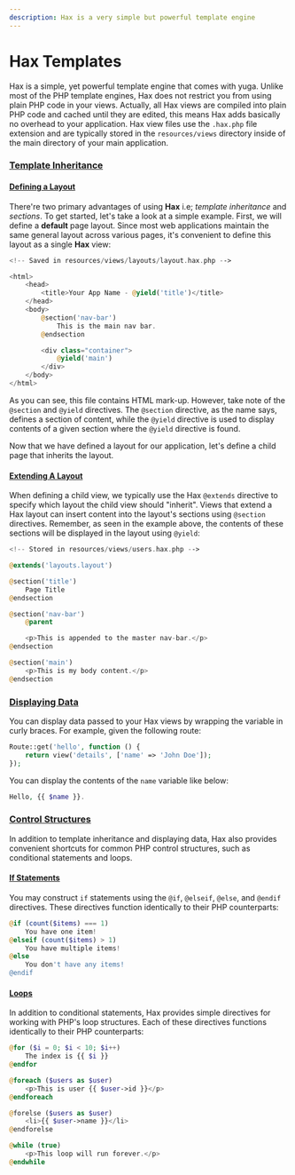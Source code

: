 ```yaml
---
description: Hax is a very simple but powerful template engine
---
```


# Hax Templates

 Hax is a simple, yet powerful template engine that comes with yuga. Unlike most of the PHP template engines, Hax does not restrict you from using plain PHP code in your views. Actually, all Hax views are compiled into plain PHP code and cached until they are edited, this means Hax adds basically no overhead to your application. Hax view files use the `.hax.php` file extension and are typically stored in the `resources/views` directory inside of the main directory of your main application.

### [Template Inheritance](https://yuga-framework.gitbook.io/documentation/views/mvc/hax-templates#template-inheritance)

#### [Defining a Layout](https://yuga-framework.gitbook.io/documentation/views/mvc/hax-templates#defining-a-layout)

 There're two primary advantages of using **Hax** i.e; _template inheritance_ and _sections_. To get started, let's take a look at a simple example. First, we will define a **default** page layout. Since most web applications maintain the same general layout across various pages, it's convenient to define this layout as a single **Hax** view:

```php
<!-- Saved in resources/views/layouts/layout.hax.php -->

<html>
    <head>
        <title>Your App Name - @yield('title')</title>
    </head>
    <body>
        @section('nav-bar')
            This is the main nav bar.
        @endsection

        <div class="container">
            @yield('main')
        </div>
    </body>
</html>
```

As you can see, this file contains HTML mark-up. However, take note of the `@section` and `@yield` directives. The `@section` directive, as the name says, defines a section of content, while the `@yield` directive is used to display contents of a given section where the `@yield` directive is found.

Now that we have defined a layout for our application, let's define a child page that inherits the layout.

#### [Extending A Layout](https://yuga-framework.gitbook.io/documentation/views/mvc/hax-templates#extending-a-layout)

When defining a child view, we typically use the Hax `@extends` directive to specify which layout the child view should "inherit". Views that extend a Hax layout can insert content into the layout's sections using `@section` directives. Remember, as seen in the example above, the contents of these sections will be displayed in the layout using `@yield`:

```php
<!-- Stored in resources/views/users.hax.php -->

@extends('layouts.layout')

@section('title') 
    Page Title 
@endsection

@section('nav-bar')
    @parent

    <p>This is appended to the master nav-bar.</p>
@endsection

@section('main')
    <p>This is my body content.</p>
@endsection
```

### [Displaying Data](https://yuga-framework.gitbook.io/documentation/views/mvc/hax-templates#displaying-data)

You can display data passed to your Hax views by wrapping the variable in curly braces. For example, given the following route:

```php
Route::get('hello', function () {
    return view('details', ['name' => 'John Doe']);
});
```

You can display the contents of the `name` variable like below:

```php
Hello, {{ $name }}.
```

### [Control Structures](https://yuga-framework.gitbook.io/documentation/views/mvc/hax-templates#control-structures)

In addition to template inheritance and displaying data, Hax also provides convenient shortcuts for common PHP control structures, such as conditional statements and loops.

#### [If Statements](https://yuga-framework.gitbook.io/documentation/views/mvc/hax-templates#if-statements)

You may construct `if` statements using the `@if`, `@elseif`, `@else`, and `@endif` directives. These directives function identically to their PHP counterparts:

```php
@if (count($items) === 1)
    You have one item!
@elseif (count($items) > 1)
    You have multiple items!
@else
    You don't have any items!
@endif
```

#### [Loops](https://yuga-framework.gitbook.io/documentation/views/mvc/hax-templates#loops)

In addition to conditional statements, Hax provides simple directives for working with PHP's loop structures. Each of these directives functions identically to their PHP counterparts:

```php
@for ($i = 0; $i < 10; $i++)
    The index is {{ $i }}
@endfor

@foreach ($users as $user)
    <p>This is user {{ $user->id }}</p>
@endforeach

@forelse ($users as $user)
    <li>{{ $user->name }}</li>
@endforelse

@while (true)
    <p>This loop will run forever.</p>
@endwhile
```

